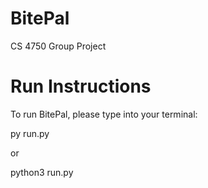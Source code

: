 # BitePal
CS 4750 Group Project

# Run Instructions
To run BitePal, please type into your terminal:

py run.py 

or 

python3 run.py 

